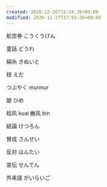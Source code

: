 ```yaml
---
created: 2020-12-26T15:24:30+08:00
modified: 2020-12-27T17:55:36+08:00
---
```


航空券 こうくうけん

童話 どうわ

絹糸 きぬいと

枝 えだ

つぶやく murmur

姫 ひめ


桧风 kuai
豳风 bin

結論 けつろん

賛成 さんせい

反対 はんたい

宣伝 せんでん

外来語 がいらいご